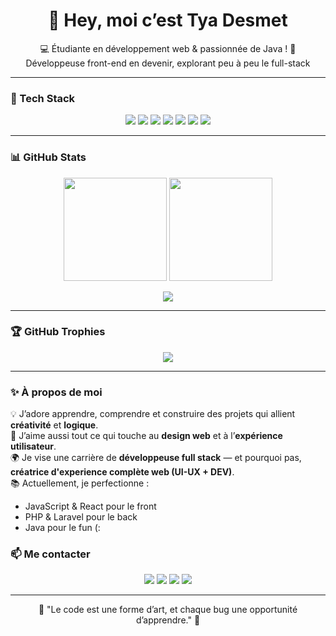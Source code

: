 <h1 align="center">👋 Hey, moi c’est Tya Desmet</h1>

<p align="center">
💻 Étudiante en développement web & passionnée de Java !   
🌈 Développeuse front-end en devenir, explorant peu à peu le full-stack  
</p>

---

### 🚀 Tech Stack

<p align="center">
  <img src="https://img.shields.io/badge/HTML5-E34F26?style=for-the-badge&logo=html5&logoColor=white" />
  <img src="https://img.shields.io/badge/CSS3-1572B6?style=for-the-badge&logo=css3&logoColor=white" />
  <img src="https://img.shields.io/badge/JavaScript-F7DF1E?style=for-the-badge&logo=javascript&logoColor=black" />
  <img src="https://img.shields.io/badge/PHP-777BB4?style=for-the-badge&logo=php&logoColor=white" />
  <img src="https://img.shields.io/badge/Java-ED8B00?style=for-the-badge&logo=openjdk&logoColor=white" />
  <img src="https://img.shields.io/badge/MySQL-005C84?style=for-the-badge&logo=mysql&logoColor=white" />
  <img src="https://img.shields.io/badge/VSCode-0078d7?style=for-the-badge&logo=visual%20studio%20code&logoColor=white" />
</p>

---

### 📊 GitHub Stats

<p align="center">
<img src="https://github-readme-stats.vercel.app/api?username=Tya-Desmet&show_icons=true&theme=tokyonight&count_private=true&include_all_commits=true&hide_border=true" height="165"/>
<img src="https://github-readme-streak-stats.herokuapp.com/?user=tya-desmet&theme=tokyonight" height="165"/>



</p>

<p align="center">
  <img src="https://github-readme-stats.vercel.app/api/top-langs/?username=Tya-Desmet&layout=compact&theme=tokyonight&hide_border=true&langs_count=8&count_private=true" />
</p>

---

### 🏆 GitHub Trophies

<p align="center">
  <img src="https://github-profile-trophy.vercel.app/?username=Tya-Desmet&theme=tokyonight&no-frame=true&margin-w=15&column=6" />
</p>


---

### ✨ À propos de moi

💡 J’adore apprendre, comprendre et construire des projets qui allient **créativité** et **logique**.  
🎨 J’aime aussi tout ce qui touche au **design web** et à l’**expérience utilisateur**.  
🌍 Je vise une carrière de **développeuse full stack** — et pourquoi pas, **créatrice d'experience complète web (UI-UX + DEV)**.  
📚 Actuellement, je perfectionne :
- JavaScript & React pour le front  
- PHP & Laravel pour le back
- Java pour le fun (:
### 📫 Me contacter

<p align="center">
  <a href="https://www.twitch.tv/mystya_"><img src="https://img.shields.io/badge/Twitch-9146FF?style=for-the-badge&logo=twitch&logoColor=white"/></a>
  <a href="https://www.youtube.com/@MystyaYT"><img src="https://img.shields.io/badge/YouTube-FF0000?style=for-the-badge&logo=youtube&logoColor=white"/></a>
  <a href="https://discord.gg/TjpuxPZSaE"><img src="https://img.shields.io/badge/Discord-5865F2?style=for-the-badge&logo=discord&logoColor=white"/></a>
  <a href="mailto:tya.pro@tya-desmet.be"><img src="https://img.shields.io/badge/Email-D14836?style=for-the-badge&logo=gmail&logoColor=white"/></a>
</p>

---

<p align="center">
  🌸 "Le code est une forme d’art, et chaque bug une opportunité d’apprendre." 🌸
</p>
